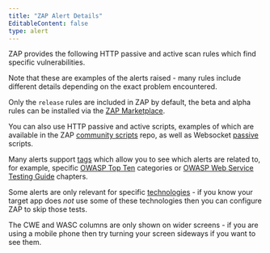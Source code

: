 ```yaml
---
title: "ZAP Alert Details"
EditableContent: false
type: alert
---
```

ZAP provides the following HTTP passive and active scan rules which find specific vulnerabilities.

Note that these are examples of the alerts raised - many rules include different details depending on the exact problem encountered. 

Only the `release` rules are included in ZAP by default, the beta and alpha rules can be installed via the [ZAP Marketplace](/addons/).

You can also use HTTP passive and active scripts, examples of which are available in the ZAP [community scripts](https://github.com/zaproxy/community-scripts) repo, as well as Websocket [passive](/docs/desktop/addons/websockets/pscanrules/) scripts.

Many alerts support [tags](/alerttags/) which allow you to see which alerts are related to, for example, specific
[OWASP Top Ten](https://owasp.org/Top10/) categories or [OWASP Web Service Testing Guide](https://owasp.org/www-project-web-security-testing-guide/) chapters.

Some alerts are only relevant for specific [technologies](/techtags/) - if you know your target app does _not_ use some of these technologies then you can configure ZAP
to skip those tests.

The CWE and WASC columns are only shown on wider screens - if you are using a mobile phone then try turning your screen sideways if you want to see them.